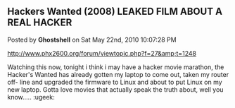 ## Hackers Wanted (2008) **LEAKED FILM ABOUT A REAL HACKER**
Posted by **Ghostshell** on Sat May 22nd, 2010 10:07:28 PM

<http://www.phx2600.org/forum/viewtopic.php?f=27&amp;t=1248>

Watching this now, tonight i think i may have a hacker movie marathon, the
Hacker's Wanted has already gotten my laptop to come out, taken my router off-
line and upgraded the firmware to Linux and about to put Linux on my new laptop.
Gotta love movies that actually speak the truth about, well you know.....
:ugeek:
